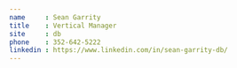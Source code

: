 ```yaml
---
name     : Sean Garrity
title    : Vertical Manager
site     : db
phone    : 352-642-5222
linkedin : https://www.linkedin.com/in/sean-garrity-db/
---
```

